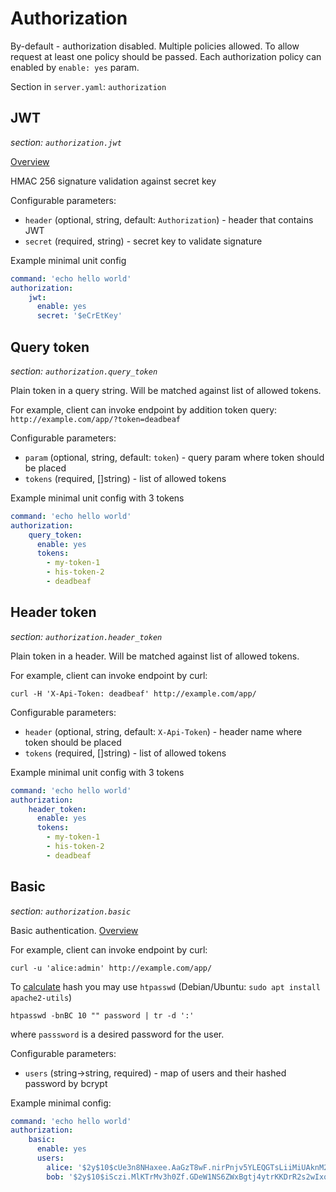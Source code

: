 # Authorization

By-default - authorization disabled. Multiple policies allowed. 
To allow request at least one policy should be passed.
Each authorization policy can enabled by `enable: yes` param.

Section in `server.yaml`: `authorization`

## JWT

*section: `authorization.jwt`*

[Overview](https://jwt.io/)

HMAC 256 signature validation against secret key

Configurable parameters:

* `header` (optional, string, default: `Authorization`) - header that contains JWT
* `secret` (required, string) - secret key to validate signature

Example minimal unit config

```yaml
command: 'echo hello world'
authorization:
    jwt:
      enable: yes
      secret: '$eCrEtKey'
```

## Query token

*section: `authorization.query_token`*

Plain token in a query string. Will be matched against list of allowed tokens.

For example, client can invoke endpoint by addition token query: `http://example.com/app/?token=deadbeaf`

Configurable parameters:

* `param` (optional, string, default: `token`) - query param where token should be placed
* `tokens` (required, []string) - list of allowed tokens

Example minimal unit config with 3 tokens

```yaml
command: 'echo hello world'
authorization:
    query_token:
      enable: yes
      tokens:
        - my-token-1
        - his-token-2
        - deadbeaf
```

## Header token

*section: `authorization.header_token`*

Plain token in a header. Will be matched against list of allowed tokens.

For example, client can invoke endpoint by curl: 

    curl -H 'X-Api-Token: deadbeaf' http://example.com/app/

Configurable parameters:

* `header` (optional, string, default: `X-Api-Token`) - header name where token should be placed
* `tokens` (required, []string) - list of allowed tokens

Example minimal unit config with 3 tokens

```yaml
command: 'echo hello world'
authorization:
    header_token:
      enable: yes
      tokens:
        - my-token-1
        - his-token-2
        - deadbeaf
```

## Basic

*section: `authorization.basic`*

Basic authentication. [Overview](https://en.wikipedia.org/wiki/Basic_access_authentication)

For example, client can invoke endpoint by curl: 

    curl -u 'alice:admin' http://example.com/app/

To [calculate](https://unix.stackexchange.com/a/419855) hash you may use `htpasswd` (Debian/Ubuntu: `sudo apt install apache2-utils`)

    htpasswd -bnBC 10 "" password | tr -d ':'

where `passsword` is a desired password for the user.

Configurable parameters:

* `users` (string->string, required) - map of users and their hashed password by bcrypt

Example minimal config:

```yaml
command: 'echo hello world'
authorization:
    basic:
      enable: yes
      users:
        alice: '$2y$10$cUe3n8NHaxee.AaGzT8wF.nirPnjv5YLEQGTsLiiMiUAknM2aF2FS'
        bob: '$2y$10$iSczi.MlKTrMv3h0Zf.GDeW1NS6ZWxBgtj4ytrKKDrR2s2wIxq5Qa'
```
